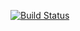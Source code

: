 [![Build Status](https://travis-ci.org/cerchiariluiza/tested.svg?branch=main)](https://travis-ci.org/cerchiariluiza/tested) 
